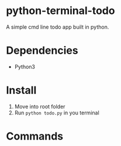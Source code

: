 # python-terminal-todo
A simple cmd line todo app built in python.

# Dependencies
- Python3

# Install
1. Move into root folder
2. Run `python todo.py` in you terminal

# Commands


